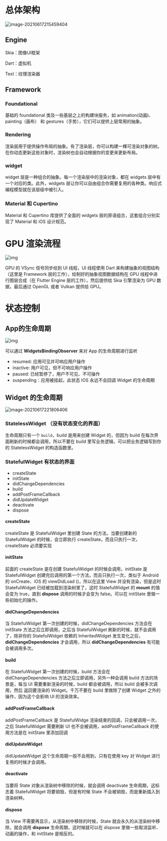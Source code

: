 # 总体架构

![image-20210617215459404](img/Flutter总体架构/image-20210617215459404.png)

## Engine

Skia：图像UI框架

Dart：虚拟机

Text：纹理渲染器

## Framework

### Foundational 

基础的 foundational 类及一些基层之上的构建块服务，如 animation(动画)、 painting（画布） 和 gestures（手势），它们可以提供上层常用的抽象。

### Rendering

渲染层用于提供操作布局的抽象。有了渲染层，你可以构建一棵可渲染对象的树。在你动态更新这些对象时，渲染树也会自动根据你的变更来更新布局。

### widget 

widget 层是一种组合的抽象。每一个渲染层中的渲染对象，都在 widgets 层中有一个对应的类。此外，widgets 层让你可以自由组合你需要复用的各种类。响应式编程模型就在该层级中被引入。

### Material 和 Cupertino

Material 和 Cupertino 库提供了全面的 widgets 层的原语组合，这套组合分别实现了 Material 和 iOS 设计规范。

# GPU 渲染流程

![img](img/Flutter总体架构/v2-ac6f5e340ef75418f57ce1dd72939185_r.jpg)

GPU 的 VSync 信号同步给到 UI 线程，UI 线程使用 Dart 来构建抽象的视图结构（这里是 Framework 层的工作），绘制好的抽象视图数据结构在 GPU 线程中进行图层合成（在 Flutter Engine 层的工作），然后提供给 Skia 引擎渲染为 GPU 数据，最后通过 OpenGL 或者 Vulkan 提供给 GPU。

# 状态控制

## App的生命周期

![img](img/Flutter总体架构/7534136-e7cf263abb00f64b.png)

可以通过 **WidgetsBindingObserver** 来对 App 的生命周期进行监听

- resumed: 应用可见并可响应用户操作
- inactive: 用户可见，但不可响应用户操作
- paused: 已经暂停了，用户不可见、不可操作
- suspending：应用被挂起，此状态 IOS 永远不会回调 Widget 的生命周期

## Widget 的生命周期

![image-20210617221806406](img/Flutter总体架构/image-20210617221806406.png)

### StatelessWidget （没有状态变化的界面）

生命周期只有一个 `build`，build 是用来创建 Widget 的，但因为 build 在每次界面刷新的时候都会调用，所以不要在 build 里写业务逻辑，可以把业务逻辑写到你的 StatelessWidget 的构造函数里。

### StatefulWidget 有状态的界面

- createState
- initState
- didChangeDependencies
- build
- addPostFrameCallback
- didUpdateWidget
- deactivate
- dispose

#### createState

createState 是 StatefulWidget 里创建 State 的方法，当要创建新的 StatefulWidget 的时候，会立即执行 createState，而且只执行一次，createState 必须要实现

#### initState

前面的 createState 是在创建 StatefulWidget 的时候会调用，initState 是 StatefulWidget 创建完后调用的第一个方法，而且只执行一次，类似于 Android 的 onCreate、iOS 的 viewDidLoad ()，所以在这里 View 并没有渲染，但是这时 StatefulWidget 已经被加载到渲染树里了，这时 StatefulWidget 的 **mount** 的值会变为 true，直到 **dispose** 调用的时候才会变为 false。可以在 initState 里做一些初始化的操作。

#### didChangeDependencies

当 StatefulWidget 第一次创建的时候，didChangeDependencies 方法会在 initState 方法之后立即调用，之后当 StatefulWidget 刷新的时候，就不会调用了，除非你的 StatefulWidget 依赖的 InheritedWidget 发生变化之后，****didChangeDependencies**** 才会调用，所以 ****didChangeDependencies**** 有可能会被调用多次。

#### build

在 StatefulWidget 第一次创建的时候，build 方法会在 didChangeDependencies 方法之后立即调用，另外一种会调用 build 方法的场景是，每当 UI 需要重新渲染的时候，build 都会被调用，所以 build 会被多次调用，然后 返回要渲染的 Widget。千万不要在 build 里做除了创建 Widget 之外的操作，因为这个会影响 UI 的渲染效率。

#### addPostFrameCallback

addPostFrameCallback 是 StatefulWidge 渲染结束的回调，只会被调用一次，之后 StatefulWidget 需要刷新 UI 也不会被调用，addPostFrameCallback 的使用方法是在 initState 里添加回调

#### didUpdateWidget

didUpdateWidget 这个生命周期一般不会用到，只有在使用 key 对 Widget 进行复用的时候才会调用。

#### deactivate

当要将 State 对象从渲染树中移除的时候，就会调用 deactivate 生命周期，这标志着 StatefulWidget 将要销毁，但是有时候 State 不会被销毁，而是重新插入到渲染树种。

#### dispose

当 View 不需要再显示，从渲染树中移除的时候，State 就会永久的从渲染树中移除，就会调用 **dispose** 生命周期，这时候就可以在 dispose 里做一些取消监听、动画的操作，和 initState 是相反的。